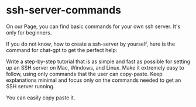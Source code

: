 # ssh-server-commands
On our Page, you can find basic commands for your own ssh server. It's only for beginners. 

If you do not know, how to create a ssh-server by yourself, here is the command for chat-gpt to get the perfect help:

Write a step-by-step tutorial that is as simple and fast as possible for setting up an SSH server on Mac, Windows, and Linux. Make it extremely easy to follow, using only commands that the user can copy-paste. Keep explanations minimal and focus only on the commands needed to get an SSH server running.

You can easily copy paste it.

